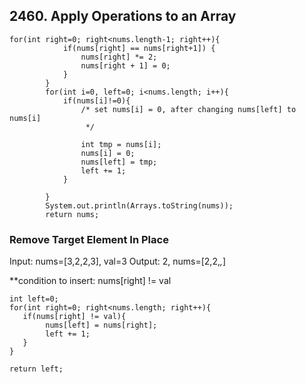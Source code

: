 ## 2460. Apply Operations to an Array

```agsl
for(int right=0; right<nums.length-1; right++){
            if(nums[right] == nums[right+1]) {
                nums[right] *= 2;
                nums[right + 1] = 0;
            }
        }
        for(int i=0, left=0; i<nums.length; i++){
            if(nums[i]!=0){
                /* set nums[i] = 0, after changing nums[left] to nums[i]
                 */

                int tmp = nums[i];
                nums[i] = 0;
                nums[left] = tmp;
                left += 1;
            }

        }
        System.out.println(Arrays.toString(nums));
        return nums;
```

### Remove Target Element In Place
Input: nums=[3,2,2,3], val=3
Output: 2, nums=[2,2,_,_]

**condition to insert: nums[right] != val
```agsl
int left=0;
for(int right=0; right<nums.length; right++){
   if(nums[right] != val){
        nums[left] = nums[right];
        left += 1;
   }
}

return left;
```